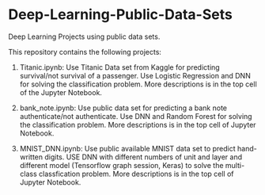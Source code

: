 # Deep-Learning-Public-Data-Sets
Deep Learning Projects using public data sets.

This repository contains the following projects:
1. Titanic.ipynb:
   Use Titanic Data set from Kaggle for predicting survival/not survival of a passenger.
   Use Logistic Regression and DNN for solving the classification problem.
   More descriptions is in the top cell of the Jupyter Notebook.

2. bank_note.ipynb:
   Use public data set for predicting a bank note authenticate/not authenticate.
   Use DNN and Random Forest for solving the classification problem.
   More descriptions is in the top cell of Jupyter Notebook.

3. MNIST_DNN.ipynb:
   Use public available MNIST data set to predict hand-written digits.
   USE DNN with different numbers of unit and layer and different model
   (Tensorflow graph session, Keras) to solve the multi-class classfication problem.
   More descriptions is in the top cell of Jupyter Notebook.
